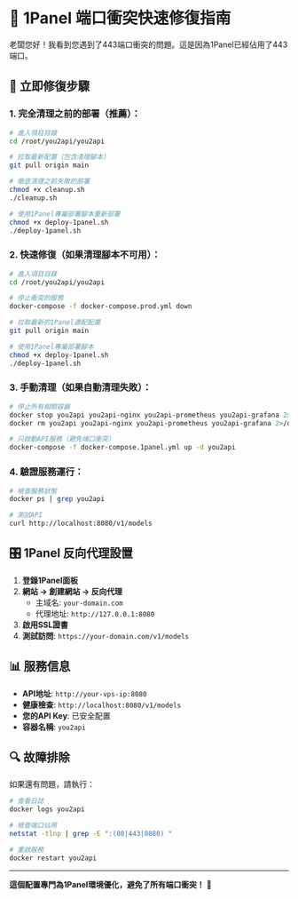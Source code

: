 # 🚨 1Panel 端口衝突快速修復指南

老闆您好！我看到您遇到了443端口衝突的問題。這是因為1Panel已經佔用了443端口。

## 🔧 立即修復步驟

### 1. 完全清理之前的部署（推薦）：

```bash
# 進入項目目錄
cd /root/you2api/you2api

# 拉取最新配置（包含清理腳本）
git pull origin main

# 徹底清理之前失敗的部署
chmod +x cleanup.sh
./cleanup.sh

# 使用1Panel專屬部署腳本重新部署
chmod +x deploy-1panel.sh
./deploy-1panel.sh
```

### 2. 快速修復（如果清理腳本不可用）：

```bash
# 進入項目目錄
cd /root/you2api/you2api

# 停止衝突的服務
docker-compose -f docker-compose.prod.yml down

# 拉取最新的1Panel適配配置
git pull origin main

# 使用1Panel專屬部署腳本
chmod +x deploy-1panel.sh
./deploy-1panel.sh
```

### 3. 手動清理（如果自動清理失敗）：

```bash
# 停止所有相關容器
docker stop you2api you2api-nginx you2api-prometheus you2api-grafana 2>/dev/null || true
docker rm you2api you2api-nginx you2api-prometheus you2api-grafana 2>/dev/null || true

# 只啟動API服務（避免端口衝突）
docker-compose -f docker-compose.1panel.yml up -d you2api
```

### 4. 驗證服務運行：

```bash
# 檢查服務狀態
docker ps | grep you2api

# 測試API
curl http://localhost:8080/v1/models
```

## 🎛️ 1Panel 反向代理設置

1. **登錄1Panel面板**
2. **網站 → 創建網站 → 反向代理**
   - 主域名: `your-domain.com`
   - 代理地址: `http://127.0.0.1:8080`
3. **啟用SSL證書**
4. **測試訪問**: `https://your-domain.com/v1/models`

## 📊 服務信息

- **API地址**: `http://your-vps-ip:8080`
- **健康檢查**: `http://localhost:8080/v1/models`
- **您的API Key**: 已安全配置
- **容器名稱**: `you2api`

## 🔍 故障排除

如果還有問題，請執行：

```bash
# 查看日誌
docker logs you2api

# 檢查端口佔用
netstat -tlnp | grep -E ":(80|443|8080) "

# 重啟服務
docker restart you2api
```

---

**這個配置專門為1Panel環境優化，避免了所有端口衝突！** 🎯 